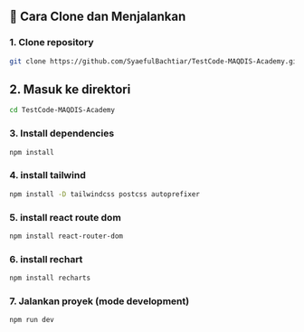 ## 🚀 Cara Clone dan Menjalankan

### 1. Clone repository

```bash
git clone https://github.com/SyaefulBachtiar/TestCode-MAQDIS-Academy.git
```

## 2. Masuk ke direktori
```bash
cd TestCode-MAQDIS-Academy
```

### 3. Install dependencies

```bash
npm install
```
### 4. install tailwind

```bash
npm install -D tailwindcss postcss autoprefixer
```
### 5. install react route dom

```bash
npm install react-router-dom
```

### 6. install rechart
```bash
npm install recharts
```
### 7. Jalankan proyek (mode development)
```bash
npm run dev
